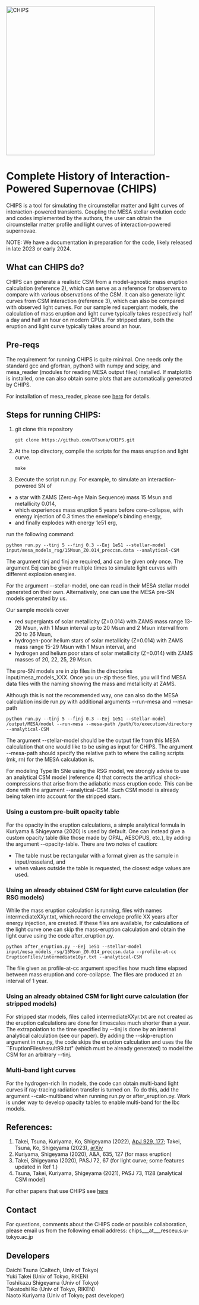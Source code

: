 <img width="400" alt="CHIPS" src="https://user-images.githubusercontent.com/20248820/142557110-6e2a3032-aaf1-4f62-8d49-bb0364b20173.png">

# Complete History of Interaction-Powered Supernovae (CHIPS)

CHIPS is a tool for simulating the circumstellar matter and light curves of
interaction-powered transients. Coupling the MESA stellar evolution
code and codes implemented by the authors, the user can obtain the
circumstellar matter profile and light curves of interaction-powered
supernovae.

NOTE: We have a documentation in preparation for the code, likely released in late 2023 or early 2024.

## What can CHIPS do?

CHIPS can generate a realistic CSM from a model-agnostic mass eruption calculation (reference 2), which can serve as a reference for observers to compare with various observations of the CSM. It can also generate light curves from CSM interaction (reference 3), which can also be compared with observed light curves. For our sample red supergiant models, the calculation of mass eruption and light curve typically takes respectively half a day and half an hour on modern CPUs. For stripped stars, both the eruption and light curve typically takes around an hour.

## Pre-reqs

The requirement for running CHIPS is quite minimal. One needs only the standard gcc and gfortran, python3 with numpy and scipy, and mesa_reader (modules for reading MESA output files) installed. If matplotlib is installed, one can also obtain some plots that are automatically generated by CHIPS.

For installation of mesa_reader, please see [here](https://docs.mesastar.org/en/release-r21.12.1/using_mesa/output.html?highlight=reader#what-is-mesa-reader) for details.

## Steps for running CHIPS:
1. git clone this repository

	`git clone https://github.com/DTsuna/CHIPS.git`

2. At the top directory, compile the scripts for the mass eruption and light curve.

	`make`

3. Execute the script run.py. For example, to simulate an interaction-powered SN of  
- a star with ZAMS (Zero-Age Main Sequence) mass 15 Msun and metallicity 0.014, 
- which experiences mass eruption 5 years before core-collapse, with energy injection of 0.3 times the envelope's binding energy, 
- and finally explodes with energy 1e51 erg,

run the following command:


	python run.py --tinj 5 --finj 0.3 --Eej 1e51 --stellar-model input/mesa_models_rsg/15Msun_Z0.014_preccsn.data --analytical-CSM


The argument tinj and finj are required, and can be given only once. The argument Eej can be given multiple times to simulate light curves with different explosion energies.

For the argument --stellar-model, one can read in their MESA stellar model generated on their own. Alternatively, one can use the MESA pre-SN models generated by us. 

Our sample models cover
- red supergiants of solar metallicity (Z=0.014) with ZAMS mass range 13-26 Msun, with 1 Msun interval up to 20 Msun and 2 Msun interval from 20 to 26 Msun,
- hydrogen-poor helium stars of solar metallicity (Z=0.014) with ZAMS mass range 15-29 Msun with 1 Msun interval, and
- hydrogen and helium poor stars of solar metallicity (Z=0.014) with ZAMS masses of 20, 22, 25, 29 Msun.

The pre-SN models are in zip files in the directories input/mesa_models_XXX. Once you un-zip these files, you will find MESA data files with the naming showing the mass and metallicity at ZAMS.

Although this is not the recommended way, one can also do the MESA calculation inside run.py with additional arguments --run-mesa and --mesa-path


	python run.py --tinj 5 --finj 0.3 --Eej 1e51 --stellar-model /output/MESA/model --run-mesa --mesa-path /path/to/execution/directory --analytical-CSM 

The argument --stellar-model should be the output file from this MESA calculation that one would like to be using as input for CHIPS. The argument --mesa-path should specify the relative path to where the calling scripts (mk, rn) for the MESA calculation is.

For modeling Type IIn SNe using the RSG model, we strongly advise to use an analytical CSM model (reference 4) that corrects the artifical shock-compressions that arise from the adiabatic mass eruption code. This can be done with the argument --analytical-CSM. Such CSM model is already being taken into account for the stripped stars.

### Using a custom pre-built opacity table 
For the opacity in the eruption calculations, a simple analytical formula in Kuriyama & Shigeyama (2020) is used by default. One can instead give a custom opacity table (like those made by OPAL, AESOPUS, etc.), by adding the argument --opacity-table. There are two notes of caution: 
- The table must be rectangular with a format given as the sample in input/rosseland, and
- when values outside the table is requested, the closest edge values are used.

### Using an already obtained CSM for light curve calculation (for RSG models)
While the mass eruption calculation is running, files with names intermediateXXyr.txt, which record the envelope profile XX years after energy injection, are created. If these files are available, for calculations of the light curve one can skip the mass-eruption calculation and obtain the light curve using the code after_eruption.py.


	python after_eruption.py --Eej 1e51 --stellar-model input/mesa_models_rsg/15Msun_Z0.014_preccsn.data --profile-at-cc EruptionFiles/intermediate10yr.txt --analytical-CSM

The file given as profile-at-cc argument specifies how much time elapsed between mass eruption and core-collapse. The files are produced at an interval of 1 year.

### Using an already obtained CSM for light curve calculation (for stripped models)
For stripped star models, files called intermediateXXyr.txt are not created as the eruption calculations are done for timescales much shorter than a year. The extrapolation to the time specified by --tinj is done by an internal analytical calculation (see our paper). By adding the --skip-eruption argument in run.py, the code skips the eruption calculation and uses the file ``EruptionFiles/result99.txt" (which must be already generated) to model the CSM for an arbitrary --tinj.

### Multi-band light curves
For the hydrogen-rich IIn models, the code can obtain multi-band light curves if ray-tracing radiation transfer is turned on. To do this, add the argument --calc-multiband when running run.py or after_eruption.py. Work is under way to develop opacity tables to enable multi-band for the Ibc models.

## References:
1. Takei, Tsuna, Kuriyama, Ko, Shigeyama (2022), [ApJ 929, 177](https://iopscience.iop.org/article/10.3847/1538-4357/ac60fe); Takei, Tsuna, Ko, Shigeyama (2023), [arXiv](https://ui.adsabs.harvard.edu/abs/2023arXiv230810785T/abstract)
2. Kuriyama, Shigeyama (2020), A&A, 635, 127 (for mass eruption)
3. Takei, Shigeyama (2020), PASJ 72, 67 (for light curve; some features updated in Ref 1.)
4. Tsuna, Takei, Kuriyama, Shigeyama (2021), PASJ 73, 1128 (analytical CSM model) 

For other papers that use CHIPS see [here](https://ui.adsabs.harvard.edu/search/p_=0&q=docs(library%2FFGr4H7m9Sd2LtgSI25zp7g))

## Contact
For questions, comments about the CHIPS code or possible collaboration, please email us from the following email address:
chips___at___resceu.s.u-tokyo.ac.jp


## Developers
Daichi Tsuna (Caltech, Univ of Tokyo)  
Yuki Takei (Univ of Tokyo, RIKEN)  
Toshikazu Shigeyama (Univ of Tokyo)  
Takatoshi Ko (Univ of Tokyo, RIKEN)  
Naoto Kuriyama (Univ of Tokyo; past developer)
